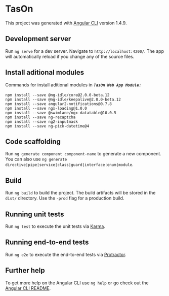 # TasOn

This project was generated with [Angular CLI](https://github.com/angular/angular-cli) version 1.4.9.

## Development server

Run `ng serve` for a dev server. Navigate to `http://localhost:4200/`. The app will automatically reload if you change any of the source files.

## Install aditional modules

Commands for install aditional modules in _**`TasOn Web App Module:`**_<br/><br/>
`npm install --save @ng-idle/core@2.0.0-beta.12`<br/>
`npm install --save @ng-idle/keepalive@2.0.0-beta.12`<br/>
`npm install --save angular2-notifications@0.7.8`<br/>
`npm install --save ngx-loading@1.0.0`<br/>
`npm install --save @swimlane/ngx-datatable@10.0.5`<br/>
`npm install --save ng-recaptcha`<br/>
`npm install --save ng2-inputmask`<br/>
`npm install --save ng-pick-datetime@4 `<br/>


## Code scaffolding

Run `ng generate component component-name` to generate a new component. You can also use `ng generate directive|pipe|service|class|guard|interface|enum|module`.

## Build

Run `ng build` to build the project. The build artifacts will be stored in the `dist/` directory. Use the `-prod` flag for a production build.

## Running unit tests

Run `ng test` to execute the unit tests via [Karma](https://karma-runner.github.io).

## Running end-to-end tests

Run `ng e2e` to execute the end-to-end tests via [Protractor](http://www.protractortest.org/).

## Further help

To get more help on the Angular CLI use `ng help` or go check out the [Angular CLI README](https://github.com/angular/angular-cli/blob/master/README.md).

